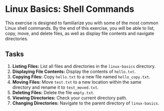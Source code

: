 # Linux Basics: Shell Commands

This exercise is designed to familiarize you with some of the most common Linux shell commands. By the end of this exercise, you will be able to list, copy, move, and delete files, as well as display file contents and navigate directories.

## Tasks

1. **Listing Files:** List all files and directories in the `linux-basics` directory.
2. **Displaying File Contents:** Display the contents of `hello.txt`.
3. **Copying Files:** Copy `hello.txt` to a new file named `hello_copy.txt`.
4. **Moving Files:** Move `test.txt` to a new location within the same directory and rename it to `test_moved.txt`.
5. **Deleting Files:** Delete the file `empty.txt`.
6. **Viewing Directories:** Check your current directory path.
7. **Changing Directories:** Navigate to the parent directory of `linux-basics`.

